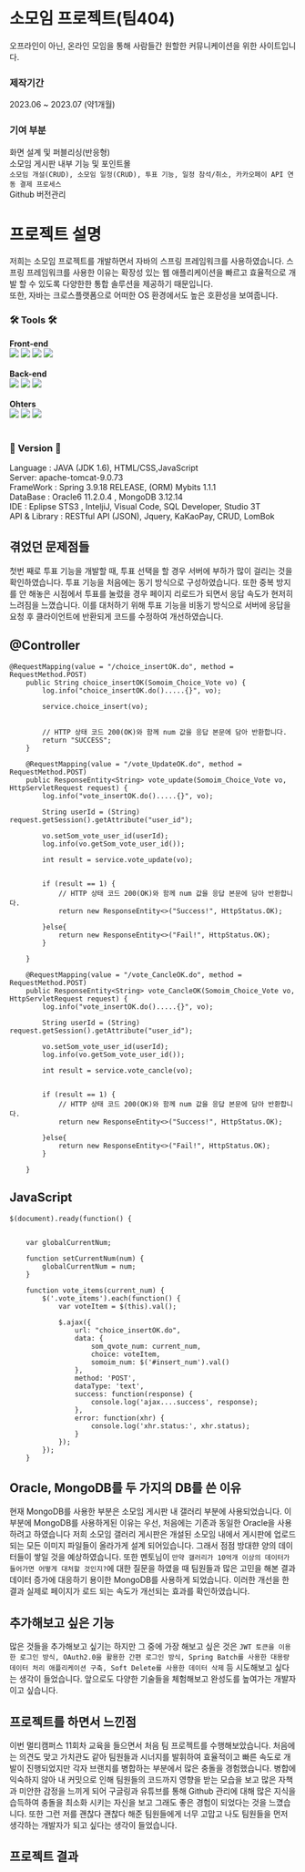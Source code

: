 # 소모임 프로젝트(팀404)
오프라인이 아닌, 온라인 모임을 통해 사람들간 원할한 커뮤니케이션을 위한 사이트입니다.

### 제작기간
2023.06 ~ 2023.07 (약1개월)

### 기여 부분
화면 설계 및 퍼블리싱(반응형)<br>
소모임 게시판 내부 기능 및 포인트몰<br>
``
소모임 개설(CRUD), 소모임 일정(CRUD), 투표 기능, 일정 참석/취소, 카카오페이 API 연동 결제 프로세스
``
<br>
Github 버전관리<br>

# 프로젝트 설명
저희는 소모임 프로젝트를 개발하면서 자바의 스프링 프레임워크를 사용하였습니다.
스프링 프레임워크를 사용한 이유는 확장성 있는 웹 애플리케이션을 빠르고 효율적으로
개발 할 수 있도록 다양한한 통합 솔루션을 제공하기 때문입니다.
<br>
또한, 자바는 크로스플랫폼으로 어떠한 OS 환경에서도 높은 호환성을 보여줍니다.

### 🛠️ Tools 🛠️


<div align="left">
  <strong>Front-end</strong>
  <br>
	<img src="https://img.shields.io/badge/HTML5-E34F26?style=flat&logo=HTML5&logoColor=white" />
	<img src="https://img.shields.io/badge/CSS3-1572B6?style=flat&logo=CSS3&logoColor=white" />
  <img src="https://img.shields.io/badge/JavaScript-F7DF1E?style=flat&logo=JavaScript&logoColor=white" />
  <img src="https://img.shields.io/badge/jQuery-0769AD?style=flat&logo=jQuery&logoColor=white" />
</div>
<br>

<div align="left">
  <strong>Back-end</strong>
  <br>
  <img src="https://img.shields.io/badge/Java-007396?style=flat&logo=Java&logoColor=white" />
	<img src="https://img.shields.io/badge/Spring-6DB33F?style=flat&logo=Spring&logoColor=white" />
  <img src="https://img.shields.io/badge/Spring Security-6DB33F?style=flat&logo=Spring Security&logoColor=white" />
</div>
<br>

<div align="left">
  <strong>Ohters</strong>
  <br>
  <img src="https://img.shields.io/badge/Oracle-f80000?style=flat&logo=Oracle&logoColor=white" />
	<img src="https://img.shields.io/badge/MongoDB-47a248?style=flat&logo=MongoDB&logoColor=white" />
  <img src="https://img.shields.io/badge/Amazon AWS-232F3E?style=flat&logo=Amazon AWS&logoColor=white" />
</div>
<br>

### 🧾 Version 🧾

Language : JAVA (JDK 1.6), HTML/CSS,JavaScript<br>
Server: apache-tomcat-9.0.73<br>
FrameWork : Spring 3.9.18 RELEASE, (ORM) Mybits 1.1.1<br>
DataBase : Oracle6 11.2.0.4 , MongoDB 3.12.14<br>
IDE : Eplipse STS3 , InteljiJ, Visual Code, SQL Developer, Studio 3T<br>
API & Library : RESTful API  (JSON), Jquery, KaKaoPay, CRUD, LomBok


## 겪었던 문제점들
첫번 째로 투표 기능을 개발할 때, 투표 선택을 할 경우 서버에 부하가 많이 걸리는 것을 확인하였습니다. 투표 기능을 처음에는 동기 방식으로 구성하였습니다.
또한 중복 방지를 안 해놓은 시점에서 투표를 눌렀을 경우 페이지 리로드가 되면서 응답 속도가 현저히 느려짐을 느꼈습니다. 이를 대처하기 위해 투표 기능을 
비동기 방식으로 서버에 응답을 요청 후 클라이언트에 반환되게 코드를 수정하여 개선하였습니다.

## @Controller
```
@RequestMapping(value = "/choice_insertOK.do", method = RequestMethod.POST)
    public String choice_insertOK(Somoim_Choice_Vote vo) {
        log.info("choice_insertOK.do().....{}", vo);

        service.choice_insert(vo);


        // HTTP 상태 코드 200(OK)와 함께 num 값을 응답 본문에 담아 반환합니다.
        return "SUCCESS";
    }

    @RequestMapping(value = "/vote_UpdateOK.do", method = RequestMethod.POST)
    public ResponseEntity<String> vote_update(Somoim_Choice_Vote vo, HttpServletRequest request) {
        log.info("vote_insertOK.do().....{}", vo);

        String userId = (String) request.getSession().getAttribute("user_id");

        vo.setSom_vote_user_id(userId);
        log.info(vo.getSom_vote_user_id());

        int result = service.vote_update(vo);


        if (result == 1) {
            // HTTP 상태 코드 200(OK)와 함께 num 값을 응답 본문에 담아 반환합니다.
            return new ResponseEntity<>("Success!", HttpStatus.OK);

        }else{
            return new ResponseEntity<>("Fail!", HttpStatus.OK);
        }

    }

    @RequestMapping(value = "/vote_CancleOK.do", method = RequestMethod.POST)
    public ResponseEntity<String> vote_CancleOK(Somoim_Choice_Vote vo, HttpServletRequest request) {
        log.info("vote_insertOK.do().....{}", vo);

        String userId = (String) request.getSession().getAttribute("user_id");

        vo.setSom_vote_user_id(userId);
        log.info(vo.getSom_vote_user_id());

        int result = service.vote_cancle(vo);


        if (result == 1) {
            // HTTP 상태 코드 200(OK)와 함께 num 값을 응답 본문에 담아 반환합니다.
            return new ResponseEntity<>("Success!", HttpStatus.OK);

        }else{
            return new ResponseEntity<>("Fail!", HttpStatus.OK);
        }

    }
```

## JavaScript
```
$(document).ready(function() {


    var globalCurrentNum;

    function setCurrentNum(num) {
        globalCurrentNum = num;
    }

    function vote_items(current_num) {
        $('.vote_items').each(function() {
            var voteItem = $(this).val();

            $.ajax({
                url: "choice_insertOK.do",
                data: {
                    som_qvote_num: current_num,
                    choice: voteItem,
                    somoim_num: $('#insert_num').val()
                },
                method: 'POST',
                dataType: 'text',
                success: function(response) {
                    console.log('ajax....success', response);
                },
                error: function(xhr) {
                    console.log('xhr.status:', xhr.status);
                }
            });
        });
    }
```


## Oracle, MongoDB를 두 가지의 DB를 쓴 이유
현재 MongoDB를 사용한 부분은 소모임 게시판 내 갤러리 부분에 사용되었습니다. 이 부분에 MongoDB를 사용하게된 이유는 우선, 처음에는 기존과 동일한 Oracle을 사용하려고 하였습니다
저희 소모임 갤러리 게시판은 개설된 소모임 내에서 게시판에 업로드 되는 모든 이미지 파일들이 올라가게 설계 되어있습니다. 그래서 점점 방대햔 양의 데이터들이 쌓일 것을 예상하였습니다.
또한 멘토님이 ``만약 갤러리가 10억개 이상의 데이터가 들어가면 어떻게 대처할 것인지?``에 대한 질문을 하였을 때 팀원들과 많은 고민을 해본 결과 데이터 증가에 대응하기 용이한 MongoDB를 사용하게 되었습니다.
이러한 개선을 한 결과 실제로 페이지가 로드 되는 속도가 개선되는 효과를 확인하였습니다.

##  추가해보고 싶은 기능
많은 것들을 추가해보고 싶기는 하지만 그 중에 가장 해보고 싶은 것은 ``JWT 토큰을 이용한 로그인 방식, OAuth2.0을 활용한 간편 로그인 방식, Spring Batch를 사용한 대용량 데이터 처리 애플리케이션 구축, Soft Delete를 사용한 데이터 삭제``
등 시도해보고 싶다는 생각이 들었습니다. 앞으로도 다양한 기술들을 체험해보고 완성도를 높여가는 개발자이고 싶습니다.

## 프로젝트를 하면서 느낀점
이번 멀티캠퍼스 11회차 교육을 들으면서 처음 팀 프로젝트를 수행해보았습니다. 처음에는 의견도 맞고 가치관도 같아 팀원들과 시너지를 발휘하여 효율적이고 빠른 속도로 개발이 진행되었지만
각자 브랜치를 병합하는 부분에서 많은 충돌을 경험했습니다. 병합에 익숙하지 않아 내 커밋으로 인해 팀원들의 코드까지 영향을 받는 모습을 보고 많은 자책과 미안한 감정을 느끼게 되어 구글링과 유튜브를 통해 Github 관리에 대해 많은 지식을 습득하여
충돌을 최소화 시키는 자신을 보고 그래도 좋은 경험이 되었다는 것을 느꼈습니다. 또한 그런 저를 괜찮다 괜찮다 해준 팀원들에게 너무 고맙고 나도 팀원들을 먼저 생각하는 개발자가 되고 싶다는 생각이 들었습니다.

## 프로젝트 결과










